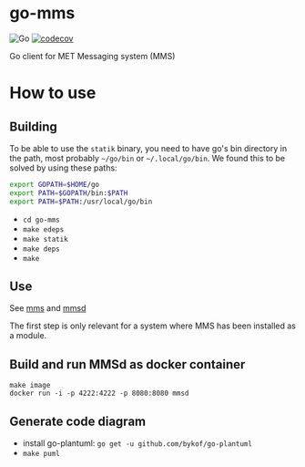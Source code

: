 # go-mms
![Go](https://github.com/metno/go-mms/workflows/Go/badge.svg?branch=main) 
[![codecov](https://codecov.io/gh/metno/go-mms/branch/master/graph/badge.svg)](https://codecov.io/gh/metno/go-mms)

Go client for MET Messaging system (MMS)

# How to use
## Building

To be able to use the `statik` binary, you need to have go's bin directory in the path, most probably `~/go/bin` or `~/.local/go/bin`. 
We found this to be solved by using these paths:

```bash
export GOPATH=$HOME/go
export PATH=$GOPATH/bin:$PATH
export PATH=$PATH:/usr/local/go/bin
```

- `cd go-mms`
- `make edeps`
- `make statik`
- `make deps`
- `make`


## Use
See [mms](docs/tldr/mms.md) and [mmsd](docs/tldr/mmsd.md)

The first step is only relevant for a system where MMS has been installed as a module.

## Build and run MMSd as docker container
```
make image
docker run -i -p 4222:4222 -p 8080:8080 mmsd
```

## Generate code diagram
- install go-plantuml: `go get -u github.com/bykof/go-plantuml`
- `make puml`
